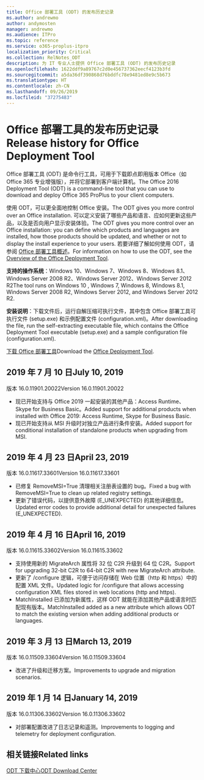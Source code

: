 ```yaml
---
title: Office 部署工具 (ODT) 的发布历史记录
ms.author: andrewmo
author: andymosten
manager: andrewmo
ms.audience: ITPro
ms.topic: reference
ms.service: o365-proplus-itpro
localization_priority: Critical
ms.collection: RelNotes_ODT
description: 为 IT 专业人士提供 Office 部署工具 (ODT) 的发布历史记录
ms.openlocfilehash: 1622ddf9a89767c2d0e456737362eecf4123b3fd
ms.sourcegitcommit: a5da36df390868d76bddfc78e9481ed8e9c5b673
ms.translationtype: HT
ms.contentlocale: zh-CN
ms.lasthandoff: 09/26/2019
ms.locfileid: "37275483"
---
```

# <a name="release-history-for-office-deployment-tool"></a><span data-ttu-id="cea8d-103">Office 部署工具的发布历史记录</span><span class="sxs-lookup"><span data-stu-id="cea8d-103">Release history for Office Deployment Tool</span></span>

<span data-ttu-id="cea8d-104">Office 部署工具 (ODT) 是命令行工具，可用于下载即点即用版本 Office（如 Office 365 专业增强版），并将它部署到客户端计算机。</span><span class="sxs-lookup"><span data-stu-id="cea8d-104">The Office 2016 Deployment Tool (ODT) is a command-line tool that you can use to download and deploy Office 365 ProPlus to your client computers.</span></span> 


<span data-ttu-id="cea8d-105">使用 ODT，可以更全面地控制 Office 安装。</span><span class="sxs-lookup"><span data-stu-id="cea8d-105">The ODT gives you more control over an Office installation.</span></span> <span data-ttu-id="cea8d-106">可以定义安装了哪些产品和语言、应如何更新这些产品，以及是否向用户显示安装体验。</span><span class="sxs-lookup"><span data-stu-id="cea8d-106">The ODT gives you more control over an Office installation: you can define which products and languages are installed, how those products should be updated, and whether or not to display the install experience to your users.</span></span> <span data-ttu-id="cea8d-107">若要详细了解如何使用 ODT，请参阅 [Office 部署工具概述](https://docs.microsoft.com/zh-CN/deployoffice/overview-of-the-office-2016-deployment-tool)。</span><span class="sxs-lookup"><span data-stu-id="cea8d-107">For information on how to use the ODT, see the [Overview of the Office Deployment Tool](https://docs.microsoft.com/zh-CN/deployoffice/overview-of-the-office-2016-deployment-tool).</span></span>

 <span data-ttu-id="cea8d-108">**支持的操作系统**：Windows 10、Windows 7、Windows 8、Windows 8.1、Windows Server 2008 R2、Windows Server 2012、Windows Server 2012 R2</span><span class="sxs-lookup"><span data-stu-id="cea8d-108">The tool runs on Windows 10 , Windows 7, Windows 8, Windows 8.1, Windows Server 2008 R2, Windows Server 2012, and Windows Server 2012 R2.</span></span> 
 
 <span data-ttu-id="cea8d-109">**安装说明**：下载文件后，运行自解压缩可执行文件，其中包含 Office 部署工具可执行文件 (setup.exe) 和示例配置文件 (configuration.xml)。</span><span class="sxs-lookup"><span data-stu-id="cea8d-109">After downloading the file, run the self-extracting executable file, which contains the Office Deployment Tool executable (setup.exe) and a sample configuration file (configuration.xml).</span></span> 

<span data-ttu-id="cea8d-110">[下载 Office 部署工具](https://www.microsoft.com/en-us/download/confirmation.aspx?id=49117)</span><span class="sxs-lookup"><span data-stu-id="cea8d-110">Download the [Office Deployment Tool](https://www.microsoft.com/en-us/download/confirmation.aspx?id=49117).</span></span>


## <a name="july-10-2019"></a><span data-ttu-id="cea8d-111">2019 年 7 月 10 日</span><span class="sxs-lookup"><span data-stu-id="cea8d-111">July 10, 2019</span></span>

<span data-ttu-id="cea8d-112">版本 16.0.11901.20022</span><span class="sxs-lookup"><span data-stu-id="cea8d-112">Version 16.0.11901.20022</span></span>
- <span data-ttu-id="cea8d-113">现已开始支持与 Office 2019 一起安装的其他产品：Access Runtime、Skype for Business Basic。</span><span class="sxs-lookup"><span data-stu-id="cea8d-113">Added support for additional products when installed with Office 2019: Access Runtime, Skype for Business Basic.</span></span>
- <span data-ttu-id="cea8d-114">现已开始支持从 MSI 升级时对独立产品进行条件安装。</span><span class="sxs-lookup"><span data-stu-id="cea8d-114">Added support for conditional installation of standalone products when upgrading from MSI.</span></span>

## <a name="april-23-2019"></a><span data-ttu-id="cea8d-115">2019 年 4 月 23 日</span><span class="sxs-lookup"><span data-stu-id="cea8d-115">April 23, 2019</span></span>

<span data-ttu-id="cea8d-116">版本 16.0.11617.33601</span><span class="sxs-lookup"><span data-stu-id="cea8d-116">Version 16.0.11617.33601</span></span>
- <span data-ttu-id="cea8d-117">已修复 RemoveMSI=True 清理相关注册表设置的 bug。</span><span class="sxs-lookup"><span data-stu-id="cea8d-117">Fixed a bug with RemoveMSI=True to clean up related registry settings.</span></span>
- <span data-ttu-id="cea8d-118">更新了错误代码，以提供意外故障 (E_UNEXPECTED) 的其他详细信息。</span><span class="sxs-lookup"><span data-stu-id="cea8d-118">Updated error codes to provide additional detail for unexpected failures (E_UNEXPECTED).</span></span>

## <a name="april-16-2019"></a><span data-ttu-id="cea8d-119">2019 年 4 月 16 日</span><span class="sxs-lookup"><span data-stu-id="cea8d-119">April 16, 2019</span></span>

<span data-ttu-id="cea8d-120">版本 16.0.11615.33602</span><span class="sxs-lookup"><span data-stu-id="cea8d-120">Version 16.0.11615.33602</span></span>
- <span data-ttu-id="cea8d-121">支持使用新的 MigrateArch 属性将 32 位 C2R 升级到 64 位 C2R。</span><span class="sxs-lookup"><span data-stu-id="cea8d-121">Support for upgrading 32-bit C2R to 64-bit C2R with new MigrateArch attribute.</span></span>
- <span data-ttu-id="cea8d-122">更新了 /configure 逻辑，可便于访问存储在 Web 位置（http 和 https）中的配置 XML 文件。</span><span class="sxs-lookup"><span data-stu-id="cea8d-122">Updated logic for /configure that allows accessing configuration XML files stored in web locations (http and https).</span></span>
- <span data-ttu-id="cea8d-123">MatchInstalled 已添加为新属性，这样 ODT 就能在添加其他产品或语言时匹配现有版本。</span><span class="sxs-lookup"><span data-stu-id="cea8d-123">MatchInstalled added as a new attribute which allows ODT to match the existing version when adding additional products or languages.</span></span>

## <a name="march-13-2019"></a><span data-ttu-id="cea8d-124">2019 年 3 月 13 日</span><span class="sxs-lookup"><span data-stu-id="cea8d-124">March 13, 2019</span></span>

<span data-ttu-id="cea8d-125">版本 16.0.11509.33604</span><span class="sxs-lookup"><span data-stu-id="cea8d-125">Version 16.0.11509.33604</span></span>
- <span data-ttu-id="cea8d-126">改进了升级和迁移方案。</span><span class="sxs-lookup"><span data-stu-id="cea8d-126">Improvements to upgrade and migration scenarios.</span></span>

## <a name="january-14-2019"></a><span data-ttu-id="cea8d-127">2019 年 1 月 14 日</span><span class="sxs-lookup"><span data-stu-id="cea8d-127">January 14, 2019</span></span>

<span data-ttu-id="cea8d-128">版本 16.0.11306.33602</span><span class="sxs-lookup"><span data-stu-id="cea8d-128">Version 16.0.11306.33602</span></span>
- <span data-ttu-id="cea8d-129">对部署配置改进了日志记录和遥测。</span><span class="sxs-lookup"><span data-stu-id="cea8d-129">Improvements to logging and telemetry for deployment configuration.</span></span>


## <a name="related-links"></a><span data-ttu-id="cea8d-130">相关链接</span><span class="sxs-lookup"><span data-stu-id="cea8d-130">Related links</span></span>

[<span data-ttu-id="cea8d-131">ODT 下载中心</span><span class="sxs-lookup"><span data-stu-id="cea8d-131">ODT Download Center</span></span>](https://www.microsoft.com/en-us/download/details.aspx?id=49117)